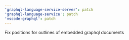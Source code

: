 ```yaml
---
'graphql-language-service-server': patch
'graphql-language-service': patch
'vscode-graphql': patch
---
```


Fix positions for outlines of embedded graphql documents

